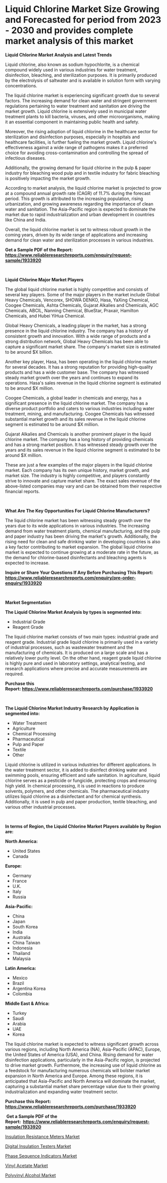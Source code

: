 <p><h1>Liquid Chlorine Market Size Growing and Forecasted for period from 2023 - 2030 and provides complete market analysis of this market</h1></p><p><strong>Liquid Chlorine Market Analysis and Latest Trends</strong></p>
<p><p>Liquid chlorine, also known as sodium hypochlorite, is a chemical compound widely used in various industries for water treatment, disinfection, bleaching, and sterilization purposes. It is primarily produced by the electrolysis of saltwater and is available in solution form with varying concentrations.</p><p>The liquid chlorine market is experiencing significant growth due to several factors. The increasing demand for clean water and stringent government regulations pertaining to water treatment and sanitation are driving the market growth. Liquid chlorine is extensively used in municipal water treatment plants to kill bacteria, viruses, and other microorganisms, making it an essential component in maintaining public health and safety.</p><p>Moreover, the rising adoption of liquid chlorine in the healthcare sector for sterilization and disinfection purposes, especially in hospitals and healthcare facilities, is further fueling the market growth. Liquid chlorine's effectiveness against a wide range of pathogens makes it a preferred choice for avoiding cross-contamination and controlling the spread of infectious diseases.</p><p>Additionally, the growing demand for liquid chlorine in the pulp & paper industry for bleaching wood pulp and in textile industry for fabric bleaching is positively impacting the market growth.</p><p>According to market analysis, the liquid chlorine market is projected to grow at a compound annual growth rate (CAGR) of 11.7% during the forecast period. This growth is attributed to the increasing population, rising urbanization, and growing awareness regarding the importance of clean water and sanitation. The Asia-Pacific region is expected to dominate the market due to rapid industrialization and urban development in countries like China and India.</p><p>Overall, the liquid chlorine market is set to witness robust growth in the coming years, driven by its wide range of applications and increasing demand for clean water and sterilization processes in various industries.</p></p>
<p><strong>Get a Sample PDF of the Report:&nbsp; <a href="https://www.reliableresearchreports.com/enquiry/request-sample/1933920">https://www.reliableresearchreports.com/enquiry/request-sample/1933920</a></strong></p>
<p>&nbsp;</p>
<p><strong>Liquid Chlorine Major Market Players</strong></p>
<p><p>The global liquid chlorine market is highly competitive and consists of several key players. Some of the major players in the market include Global Heavy Chemicals, Vencorex, SHOWA DENKO, Hasa, YaXing Chemical, Coogee Chemicals, Ashta Chemicals, Gujarat Alkalies and Chemicals, AGC Chemicals, ABCIL, Nanning Chemical, BlueStar, Praxair, Hamilton Chemicals, and Hubei YiHua Chemical.</p><p>Global Heavy Chemicals, a leading player in the market, has a strong presence in the liquid chlorine industry. The company has a history of consistent growth and innovation. With a wide range of products and a strong distribution network, Global Heavy Chemicals has been able to capture a significant market share. The company's market size is estimated to be around $X billion.</p><p>Another key player, Hasa, has been operating in the liquid chlorine market for several decades. It has a strong reputation for providing high-quality products and has a wide customer base. The company has witnessed steady market growth over the years and continues to expand its operations. Hasa's sales revenue in the liquid chlorine segment is estimated to be around $X million.</p><p>Coogee Chemicals, a global leader in chemicals and energy, has a significant presence in the liquid chlorine market. The company has a diverse product portfolio and caters to various industries including water treatment, mining, and manufacturing. Coogee Chemicals has witnessed substantial market growth and its sales revenue in the liquid chlorine segment is estimated to be around $X million.</p><p>Gujarat Alkalies and Chemicals is another prominent player in the liquid chlorine market. The company has a long history of providing chemicals and has a strong market position. It has witnessed steady growth over the years and its sales revenue in the liquid chlorine segment is estimated to be around $X million.</p><p>These are just a few examples of the major players in the liquid chlorine market. Each company has its own unique history, market growth, and market size. The industry is highly competitive, and players constantly strive to innovate and capture market share. The exact sales revenue of the above-listed companies may vary and can be obtained from their respective financial reports.</p></p>
<p>&nbsp;</p>
<p><strong>What Are The Key Opportunities For Liquid Chlorine Manufacturers?</strong></p>
<p><p>The liquid chlorine market has been witnessing steady growth over the years due to its wide applications in various industries. The increasing demand from water treatment plants, chemical manufacturing, and the pulp and paper industry has been driving the market's growth. Additionally, the rising need for clean and safe drinking water in developing countries is also a key factor contributing to market expansion. The global liquid chlorine market is expected to continue growing at a moderate rate in the future, as the demand for chlorine-based disinfectants and bleaching agents is expected to increase.</p></p>
<p><strong>Inquire or Share Your Questions If Any Before Purchasing This Report: <a href="https://www.reliableresearchreports.com/enquiry/pre-order-enquiry/1933920">https://www.reliableresearchreports.com/enquiry/pre-order-enquiry/1933920</a></strong></p>
<p>&nbsp;</p>
<p><strong>Market Segmentation</strong></p>
<p><strong>The Liquid Chlorine Market Analysis by types is segmented into:</strong></p>
<p><ul><li>Industrial Grade</li><li>Reagent Grade</li></ul></p>
<p><p>The liquid chlorine market consists of two main types: industrial grade and reagent grade. Industrial grade liquid chlorine is primarily used in a variety of industrial processes, such as wastewater treatment and the manufacturing of chemicals. It is produced on a large scale and has a relatively lower purity level. On the other hand, reagent grade liquid chlorine is highly pure and used in laboratory settings, analytical testing, and research applications where precise and accurate measurements are required.</p></p>
<p><strong>Purchase this Report:&nbsp;<a href="https://www.reliableresearchreports.com/purchase/1933920">https://www.reliableresearchreports.com/purchase/1933920</a></strong></p>
<p>&nbsp;</p>
<p><strong>The Liquid Chlorine Market Industry Research by Application is segmented into:</strong></p>
<p><ul><li>Water Treatment</li><li>Agriculture</li><li>Chemical Processing</li><li>Pharmaceutical</li><li>Pulp and Paper</li><li>Textile</li><li>Other</li></ul></p>
<p><p>Liquid chlorine is utilized in various industries for different applications. In the water treatment sector, it is added to disinfect drinking water and swimming pools, ensuring efficient and safe sanitation. In agriculture, liquid chlorine serves as a pesticide or fungicide, protecting crops and ensuring high yield. In chemical processing, it is used in reactions to produce solvents, polymers, and other chemicals. The pharmaceutical industry utilizes liquid chlorine as a disinfectant and for chemical synthesis. Additionally, it is used in pulp and paper production, textile bleaching, and various other industrial processes.</p></p>
<p>&nbsp;</p>
<p><strong>In terms of Region, the Liquid Chlorine Market Players available by Region are:</strong></p>
<p>
    <p> <strong> North America: </strong>
        <ul>
            <li>United States</li>
            <li>Canada</li>
        </ul>
        </p> 
    <p> <strong> Europe: </strong>
        <ul>
            <li>Germany</li>
            <li>France</li>
            <li>U.K.</li>
            <li>Italy</li>
            <li>Russia</li>
        </ul>
        </p> 
    <p> <strong> Asia-Pacific: </strong>
        <ul>
            <li>China</li>
            <li>Japan</li>
            <li>South Korea</li>
            <li>India</li>
            <li>Australia</li>
            <li>China Taiwan</li>
            <li>Indonesia</li>
            <li>Thailand</li>
            <li>Malaysia</li>
        </ul>
        </p> 
    <p> <strong> Latin America: </strong>
        <ul>
            <li>Mexico</li>
            <li>Brazil</li>
            <li>Argentina Korea</li>
            <li>Colombia</li>
        </ul>
        </p> 
    <p> <strong> Middle East & Africa: </strong>
        <ul>
            <li>Turkey</li>
            <li>Saudi</li>
            <li>Arabia</li>
            <li>UAE</li>
            <li>Korea</li>
        </ul>
    </p>
    </p>
<p><p>The liquid chlorine market is expected to witness significant growth across various regions, including North America (NA), Asia-Pacific (APAC), Europe, the United States of America (USA), and China. Rising demand for water disinfection applications, particularly in the Asia-Pacific region, is projected to drive market growth. Furthermore, the increasing use of liquid chlorine as a feedstock for manufacturing numerous chemicals will bolster market expansion in North America and Europe. Among these regions, it is anticipated that Asia-Pacific and North America will dominate the market, capturing a substantial market share percentage value due to their growing industrialization and expanding water treatment sector.</p></p>
<p><strong>Purchase this Report: <a href="https://www.reliableresearchreports.com/purchase/1933920">https://www.reliableresearchreports.com/purchase/1933920</a></strong></p>
<p>&nbsp;<strong>Get a Sample PDF of the Report:&nbsp;&nbsp;<a href="https://www.reliableresearchreports.com/enquiry/request-sample/1933920">https://www.reliableresearchreports.com/enquiry/request-sample/1933920</a></strong></p>
<p><strong></strong></p>
<p><p><a href="https://medium.com/@shanelerde/insulation-resistance-meters-market-comprehensive-assessment-by-type-application-and-geography-b119038d6e0f">Insulation Resistance Meters Market</a></p><p><a href="https://medium.com/@skylargrant2023/digital-insulation-testers-market-research-report-its-history-and-forecast-2023-to-2030-b04357d78f20">Digital Insulation Testers Market</a></p><p><a href="https://medium.com/@elyssablick/phase-sequence-indicators-nbsp-market-focuses-on-market-share-size-and-projected-forecast-till-395540bb0319">Phase Sequence Indicators Market</a></p><p><a href="https://github.com/sndrkn/Market-Research-Report-List-1/blob/main/vinyl-acetate-market.md">Vinyl Acetate Market</a></p><p><a href="https://github.com/melchekhinf/Market-Research-Report-List-1/blob/main/polyvinyl-alcohol-market.md">Polyvinyl Alcohol Market</a></p></p>